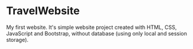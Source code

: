 # TravelWebsite
My first website. 
It's simple website project created with HTML, CSS, JavaScript and Bootstrap, without database (using only local and session storage). 
